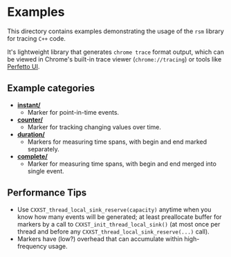 # Examples

This directory contains examples demonstrating the usage of the `rsm` library for tracing `C++` code.

It's lightweight library that generates `chrome trace` format output, which can be viewed in Chrome's built-in trace viewer (`chrome://tracing`) or tools like [Perfetto UI](https://ui.perfetto.dev/).

## Example categories

* **[instant/](instant/)**
  * Marker for point-in-time events.
* **[counter/](counter/)**
  * Marker for tracking changing values over time.
* **[duration/](duration/)**
  * Markers for measuring time spans, with begin and end marked separately.
* **[complete/](complete/)**
  * Marker for measuring time spans, with begin and end merged into single event.

## Performance Tips

* Use `CXXST_thread_local_sink_reserve(capacity)` anytime when you know how many events will be generated; at least preallocate buffer for markers by a call to `CXXST_init_thread_local_sink()` (at most once per thread and before any `CXXST_thread_local_sink_reserve(...)` call).
* Markers have (low?) overhead that can accumulate within high-frequency usage.
